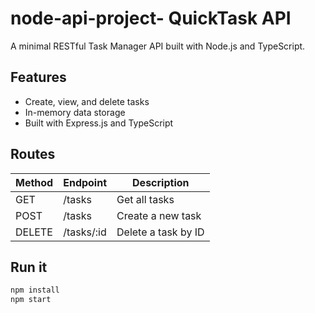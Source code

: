 # node-api-project- QuickTask API

A minimal RESTful Task Manager API built with Node.js and TypeScript.

## Features
- Create, view, and delete tasks
- In-memory data storage
- Built with Express.js and TypeScript

## Routes
| Method | Endpoint     | Description         |
|--------|--------------|---------------------|
| GET    | /tasks       | Get all tasks       |
| POST   | /tasks       | Create a new task   |
| DELETE | /tasks/:id   | Delete a task by ID |

## Run it
```bash
npm install
npm start

